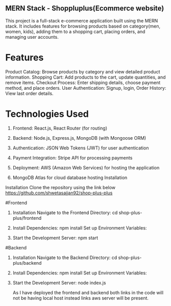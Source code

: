 ## MERN Stack - Shoppluplus(Ecommerce website)

This project is a full-stack e-commerce application built using the MERN stack. It includes features for browsing products based on category(men, women, kids), adding them to a shopping cart, placing orders, and managing user accounts.

# Features

Product Catalog: Browse products by category and view detailed product information.
Shopping Cart: Add products to the cart, update quantities, and remove items.
Checkout Process: Enter shipping details, choose payment method, and place orders.
User Authentication: Signup, login,
Order History: View last order details.

# Technologies Used

1. Frontend: React.js, React Router (for routing)

2. Backend: Node.js, Express.js, MongoDB (with Mongoose ORM)
 
3. Authentication: JSON Web Tokens (JWT) for user authentication

4. Payment Integration: Stripe API for processing payments

5. Deployment: AWS (Amazon Web Services) for hosting the application

6. MongoDB Atlas for cloud database hosting Installation

Installation
Clone the repository using the link below
https://github.com/shwetasajjan92/shop-plus-plus

#Frontend
1. Installation
   Navigate to the Frontend Directory:
   cd shop-plus-plus/frontend

2. Install Dependencies:
   npm install
   Set up Environment Variables:

3. Start the Development Server:
   npm start

#Backend
1. Installation
   Navigate to the Backend Directory:
   cd shop-plus-plus/backend

2. Install Dependencies:
   npm install
   Set up Environment Variables:

3. Start the Development Server:
   node index.js

   As I have deployed the frontend and backend both links in the code will not be having local host instead links aws server will be present.




